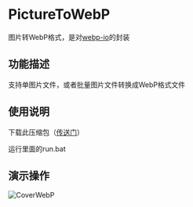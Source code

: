 # PictureToWebP
图片转WebP格式，是对[webp-io](https://github.com/biezhi/webp-io)的封装

## 功能描述

支持单图片文件，或者批量图片文件转换成WebP格式文件

## 使用说明

下载此压缩包（[传送门](https://github.com/LeacHar/PictureToWebP/releases/tag/V1.0)）

运行里面的run.bat

## 演示操作

![CoverWebP](https://i.loli.net/2019/07/18/5d30156a0e5e710864.gif)
